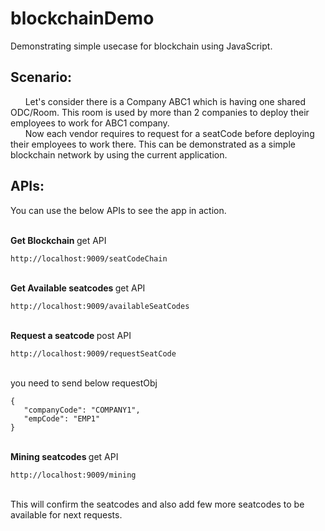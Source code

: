 # blockchainDemo
Demonstrating simple usecase for blockchain using JavaScript.

 ## Scenario:
<p>
   &nbsp;&nbsp;&nbsp;&nbsp;&nbsp; Let's consider there is a Company ABC1 which is having one shared ODC/Room. This room is used by more than 2 companies to deploy their employees to work for ABC1 company.<br/>
  &nbsp;&nbsp;&nbsp;&nbsp;&nbsp; Now each vendor requires to request for a seatCode before deploying their employees to work there. This can be demonstrated as a simple blockchain network by using the current application.
</p>

 ## APIs:
 <p> You can use the below APIs to see the app in action.</p>
 <br/>
 <b>Get  Blockchain </b> get API 
 
```
http://localhost:9009/seatCodeChain
```

 <br/> 
 <b>Get  Available seatcodes </b> get API 
 
 ```
http://localhost:9009/availableSeatCodes
```

 <br/> 
 <b>Request a seatcode </b> post API 
 
  ```
http://localhost:9009/requestSeatCode
```
 
 <br/>
you need to send below requestObj <br/>

 ```
{	
	"companyCode": "COMPANY1",
	"empCode": "EMP1"
}
```
<br/>
 <b>Mining seatcodes </b> get API 
 
  ```
http://localhost:9009/mining
```
 <br/>
 This will confirm the seatcodes and also add few more seatcodes to be available for next requests.
